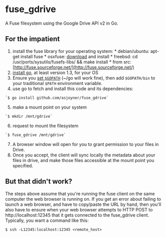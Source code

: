 fuse\_gdrive
==============

A Fuse filesystem using the Google Drive API v2 in Go.

For the impatient
-----------------
  1. install the fuse library for your operating system:
    * debian/ubuntu: apt-get install fuse
    * osxfuse: [download](https://osxfuse.github.io/) and install
    * freebsd: cd /usr/ports/sysutils/fusefs-libs/ && make install
    * from src: [http://fuse.sourceforge.net/](http://fuse.sourceforge.net/)
  2. [install go](http://golang.org/dl), at least version 1.3, for your OS
  3. Ensure you [set `$GOPATH`](https://golang.org/doc/code.html#GOPATH) (~/go
     will work fine), then add `$GOPATH/bin` to your traditional `$PATH`
     environment variable.
  4. use go to fetch and install this code and its dependencies:

    `$ go install github.com/asjoyner/fuse_gdrive`

  5. make a mount point on your system

    `$ mkdir /mnt/gdrive`

  6. request to mount the filesystem

    `$ fuse_gdrive /mnt/gdrive`

  7. A browser window will open for you to grant permission to your files in
     Drive.
  8. Once you accept, the client will sync locally the metadata about your
     files in drive, and make those files accessible at the mount point you
     specified.

But that didn't work?
---------------------
The steps above assume that you're running the fuse client on the same computer
the web browser is running on.  If you get an error about failing to launch a
web browser, and have to copy/paste the URL by hand, then you'll also have
to ensure when your web browser attempts to HTTP POST to http://localhost:12345 that
it gets connected to the fuse\_gdrive client.  Typically, you want a command like
this:

    $ ssh -L12345:localhost:12345 <remote_host>
